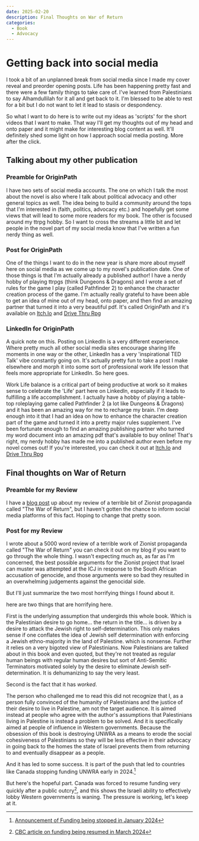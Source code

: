 ```yaml
---
date: 2025-02-20
description: Final Thoughts on War of Return
categories:
  - Book
  - Advocacy
---
```


# Getting back into social media

I took a bit of an unplanned break from social media since I made my cover reveal and preorder opening posts. Life has been happening pretty fast and there were a few family things to take care of. I've learned from Palestinians to say Alhamdullilah for it all and get back to it. I'm blessed to be able to rest for a bit but I do not want to let it lead to stasis or despondency.

So what I want to do here is to write out my ideas as 'scripts' for the short videos that I want to make. That way I'll get my thoughts out of my head and onto paper and it might make for interesting blog content as well. It'll definitely shed some light on how I approach social media posting. More after the click.

<!-- more -->

## Talking about my other publication

### Preamble for OriginPath

I have two sets of social media accounts. The one on which I talk the most about the novel is also where I talk about political advocacy and other general topics as well. The idea being to build a community around the tops that I'm interested in (faith, politics, advocacy etc.) and hopefully get some views that will lead to some more readers for my book. The other is focused around my ttrpg hobby. So I want to cross the streams a little bit and let people in the novel part of my social media know that I've written a fun nerdy thing as well.

### Post for OriginPath

One of the things I want to do in the new year is share more about myself here on social media as we come up to my novel's publication date. One of those things is that I'm actually already a published author! I have a nerdy hobby of playing ttrpgs (think Dungeons & Dragons) and I wrote a set of rules for the game I play (called Pathfinder 2) to enhance the character creation process of the game. I'm actually really grateful to have been able to get an idea of mine out of my head, onto paper, and then find an amazing partner that turned it into a very beautiful pdf. It's called OriginPath and it's available on [Itch.Io](https://eldritch-osiris-games.itch.io/origin-path) and [Drive Thru Rpg](https://www.drivethrurpg.com/en/product/505890/origin-path?affiliate_id=1799788)

### LinkedIn for OriginPath

A quick note on this. Posting on LinkedIn is a very different experience. Where pretty much all other social media sites encourage sharing life moments in one way or the other, LinkedIn has a very 'inspirational TED Talk' vibe constantly going on. It's actually pretty fun to take a post I make elsewhere and morph it into some sort of professional work life lesson that feels more appropriate for LinkedIn. So here goes.

Work Life balance is a critical part of being productive at work so it makes sense to celebrate the 'Life' part here on LinkedIn, especially if it leads to fulfilling a life accomplishment. I actually have a hobby of playing a table-top roleplaying game called Pathfinder 2 (a lot like Dungeons & Dragons) and it has been an amazing way for me to recharge my brain. I'm deep enough into it that I had an idea on how to enhance the character creation part of the game and turned it into a pretty major rules supplement. I've been fortunate enough to find an amazing publishing partner who turned my word document into an amazing pdf that's available to buy online! That's right, my nerdy hobby has made me into a published author even before my novel comes out! If you're interested, you can check it out at [Itch.Io](https://eldritch-osiris-games.itch.io/origin-path) and [Drive Thru Rpg](https://www.drivethrurpg.com/en/product/505890/origin-path?affiliate_id=1799788)

## Final thoughts on War of Return

### Preamble for my Review

I have a [blog post](review_WarOfReturn.md) up about my review of a terrible bit of Zionist propaganda called "The War of Return", but I haven't gotten the chance to inform social media platforms of this fact. Hoping to change that pretty soon.

### Post for my Review

I wrote about a 5000 word review of a terrible work of Zionist propaganda called "The War of Return" you can check it out on my blog if you want to go through the whole thing. I wasn't expecting much as, as far as I'm concerned, the best possible arguments for the Zionist project that Israel can muster was attempted at the ICJ in response to the South African accusation of genocide, and those arguments were so bad they resulted in an overwhelming judgements against the genocidal side.

But I'll just summarize the two most horrifying things I found about it.

here are two things that are horrifying here.

First is the underlying assumption that undergirds this whole book. Which is the Palestinian desire to go home... the return in the title... is driven by a desire to attack the Jewish right to self-determination.  This only makes sense if one conflates the idea of Jewish self determination with enforcing a Jewish ethno-majority in the land of Palestine. which is nonsense. Further it relies on a very bigoted view of Palestinians. Now Palestinians are talked about in this book and even quoted, but they're not treated as regular human beings with regular human desires but sort of Anti-Semitic Terminators motivated solely by the desire to eliminate Jewish self-determination. It is dehumanizing to say the very least.

Second is the fact that it has *worked*.

The person who challenged me to read this did not recognize that I, as a person fully convinced of the humanity of Palestinians and the justice of their desire to live in Palestine, am not the target audience. It is aimed instead at people who agree with the author's assumptions that Palestinians living in Palestine is instead a problem to be solved. And it is specifically aimed at people of influence in Western governments. Because the obsession of this book is destroying UNWRA as a means to erode the social cohesiveness of Palestinians so they will be less effective in their advocacy in going back to the homes the state of Israel prevents them from returning to and eventually disappear as a people.

And it has led to some success. It is part of the push that led to countries like Canada stopping funding UNWRA early in 2024.[^1]

But here's the hopeful part. Canada was forced to resume funding very quickly after a public outcry[^2], and this shows the Israeli ability to effectively lobby Western governments is waning. The pressure is working, let's keep at it.

[^1]: [Announcement of Funding being stopped in January 2024](https://www.canada.ca/en/global-affairs/news/2024/01/statement-by-minister-hussen-on-allegations-against-staff-of-united-nations-relief-and-works-agency-for-palestine-refugees-in-the-near-east.html)

[^2]: [CBC article on funding being resumed in March 2024](https://www.cbc.ca/news/politics/canada-government-resume-unrwa-funding-1.7134961)
